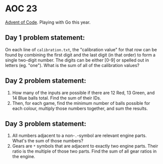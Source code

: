 # AOC 23

[Advent of Code](https://adventofcode.com/).
Playing with Go this year.

## Day 1 problem statement:

On each line of `calibration.txt`, the "calibration value" for that row can be found by combining the first digit and the last digit (in that order) to form a single two-digit number. The digits can be either [0-9] or spelled out in letters (eg. "one"). What is the sum of all of the calibration values?

## Day 2 problem statement:

1. How many of the inputs are possible if there are 12 Red, 13 Green, and 14 Blue balls total. Find the sum of their IDs.
2. Then, for each game, find the minimum number of balls possible for each colour, multiply those numbers together, and sum the results.

## Day 3 problem statement:

1. All numbers adjacent to a non-`.`-symbol are relevant engine parts. What's the sum of those numbers?
2. Gears are `*` symbols that are adjacent to exactly two engine parts. Their ratio is the multiple of those two parts. Find the sum of all gear ratios in the engine.
